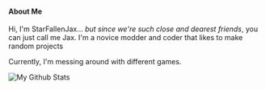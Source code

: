 #### About Me
Hi, I'm StarFallenJax... *but since we're such close and dearest friends*, you can just call me Jax. I'm a novice modder and coder that likes to make random projects

Currently, I'm messing around with different games. 

![My Github Stats](https://github-readme-stats.vercel.app/api?username=starfallenjax&show_icons=true&theme=tokyonight)

<!---
StarFallenJax is a ✨ special ✨ repository because its `README.md` (this file) appears on your GitHub profile.
You can click the Preview link to take a look at your changes.
--->
